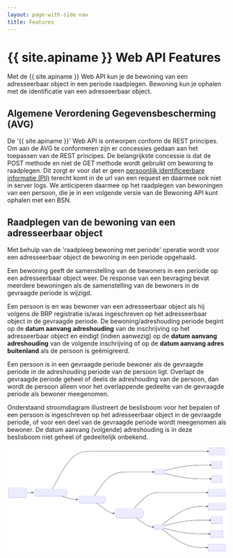 ```yaml
---
layout: page-with-side-nav
title: Features
---
```


# {{ site.apiname }} Web API Features

Met de {{ site.apiname }} Web API kun je de bewoning van een adresseerbaar object in een periode raadplegen. Bewoning kun je ophalen met de identificatie van een adresseerbaar object.

## Algemene Verordening Gegevensbescherming (AVG)

De '{{ site.apiname }}' Web API is ontworpen conform de REST principes. Om aan de AVG te conformeren zijn er concessies gedaan aan het toepassen van de REST principes. De belangrijkste concessie is dat de POST methode en niet de GET methode wordt gebruikt om bewoning te raadplegen. Dit zorgt er voor dat er geen [persoonlijk identificeerbare informatie (PII)](https://piwikpro.nl/blog/pii-niet-pii-en-persoonsgegevens/) terecht komt in de url van een request en daarmee ook niet in server logs. We anticiperen daarmee op het raadplegen van bewoningen van een persoon, die je in een volgende versie van de Bewoning API kunt ophalen met een BSN.

## Raadplegen van de bewoning van een adresseerbaar object

Met behulp van de 'raadpleeg bewoning met periode' operatie wordt voor een adresseerbaar object de bewoning in een periode opgehaald.

Een bewoning geeft de samenstelling van de bewoners in een periode op een adresseerbaar object weer. De response van een bevraging bevat meerdere bewoningen als de samenstelling van de bewoners in de gevraagde periode is wijzigd.

Een persoon is en was bewoner van een adresseerbaar object als hij volgens de BRP registratie is/was ingeschreven op het adresseerbaar object in de gevraagde periode. De bewoning/adreshouding periode begint op de **datum aanvang adreshouding** van de inschrijving op het adresseerbaar object en eindigt (indien aanwezig) op de **datum aanvang adreshouding** van de volgende inschrijving of op de **datum aanvang adres buitenland** als de persoon is geëmigreerd.

Een persoon is in een gevraagde periode bewoner als de gevraagde periode in de adreshouding periode van de persoon ligt. Overlapt de gevraagde periode geheel of deels de adreshouding van de persoon, dan wordt de persoon alleen voor het overlappende gedeelte van de gevraagde periode als bewoner meegenomen.

Onderstaand stroomdiagram illustreert de beslisboom voor het bepalen of een persoon is ingeschreven op het adresseerbaar object in de gevraagde periode, of voor een deel van de gevraagde periode wordt meegenomen als bewoner. De datum aanvang (volgende) adreshouding is in deze beslisboom niet geheel of gedeeltelijk onbekend.

![bewoner flowchart](../img/features-overzicht-1.svg)